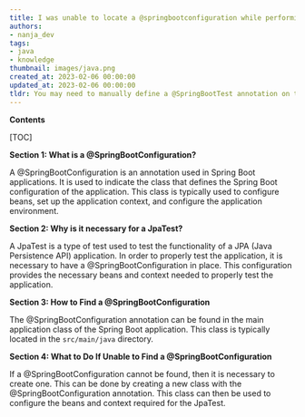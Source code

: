 ```yaml
---
title: I was unable to locate a @springbootconfiguration while performing a jpatest
authors:
- nanja_dev
tags:
- java
- knowledge
thumbnail: images/java.png
created_at: 2023-02-06 00:00:00
updated_at: 2023-02-06 00:00:00
tldr: You may need to manually define a @SpringBootTest annotation on the test class to enable Spring Boot support for JpaTest.
---
```


**Contents**

[TOC]

**Section 1: What is a @SpringBootConfiguration?**

A @SpringBootConfiguration is an annotation used in Spring Boot applications. It is used to indicate the class that defines the Spring Boot configuration of the application. This class is typically used to configure beans, set up the application context, and configure the application environment.

**Section 2: Why is it necessary for a JpaTest?**

A JpaTest is a type of test used to test the functionality of a JPA (Java Persistence API) application. In order to properly test the application, it is necessary to have a @SpringBootConfiguration in place. This configuration provides the necessary beans and context needed to properly test the application.

**Section 3: How to Find a @SpringBootConfiguration**

The @SpringBootConfiguration annotation can be found in the main application class of the Spring Boot application. This class is typically located in the `src/main/java` directory.

**Section 4: What to Do If Unable to Find a @SpringBootConfiguration**

If a @SpringBootConfiguration cannot be found, then it is necessary to create one. This can be done by creating a new class with the @SpringBootConfiguration annotation. This class can then be used to configure the beans and context required for the JpaTest.
